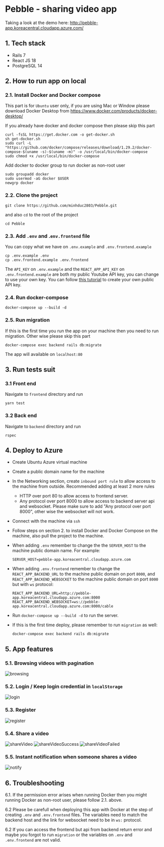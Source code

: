# Pebble - sharing video app

Taking a look at the demo here: http://pebble-app.koreacentral.cloudapp.azure.com/

## 1. Tech stack
- Rails 7
- React JS 18
- PostgreSQL 14

## 2. How to run app on local

### 2.1. Install Docker and Docker compose

This part is for `Ubuntu` user only, if you are using Mac or Window please download Docker Desktop from https://www.docker.com/products/docker-desktop/

If you already have docker and docker compose then please skip this part

```
curl -fsSL https://get.docker.com -o get-docker.sh
sh get-docker.sh
sudo curl -L "https://github.com/docker/compose/releases/download/1.29.2/docker-compose-$(uname -s)-$(uname -m)" -o /usr/local/bin/docker-compose
sudo chmod +x /usr/local/bin/docker-compose
```
Add docker to docker group to run docker as non-root user
```
sudo groupadd docker
sudo usermod -aG docker $USER
newgrp docker
```

### 2.2. Clone the project
```
git clone https://github.com/minhduc2803/Pebble.git
```
and also `cd` to the root of the project
```
cd Pebble
```

### 2.3. Add `.env` and .`env.frontend` file

You can copy what we have on `.env.example` and `.env.frontend.example`

```
cp .env.example .env
cp .env.frontend.example .env.frontend
```

The `API_KEY` on `.env.example` and the `REACT_APP_API_KEY` on `.env.frontend.example` are both my public Youtube API key, you can change to use your own key.
You can follow [this tutorial](https://blog.hubspot.com/website/how-to-get-youtube-api-key) to create your own public API key.

### 2.4. Run docker-compose

```
docker-compose up --build -d
```

### 2.5. Run migration

If this is the first time you run the app on your machine then you need to run migration. Other wise please skip this part

```
docker-compose exec backend rails db:migrate
```

The app will available on `localhost:80`

## 3. Run tests suit

### 3.1 Front end
Navigate to `frontend` directory and run
```
yarn test
```
### 3.2 Back end
Navigate to `backend` directory and run
```
rspec
```

## 4. Deploy to Azure

- Create Ubuntu Azure virtual machine

- Create a public domain name for the machine

- In the Networking section, create `inbound port rule` to allow access to the machine from outside. Recommended adding at least 2 more rules
  - HTTP over port 80 to allow access to frontend server.
  - Any protocol over port 8000 to allow access to backend server api and websocket.
Please make sure to add "Any protocol over port 8000", other wise the websocket will not work.

- Connect with the machine via `ssh`

- Follow steps on section 2. to install Docker and Docker Compose on the machine, also pull the project to the machine.

- When adding `.env` remember to change the the `SERVER_HOST` to the machine public domain name. For example:
  ```
  SERVER_HOST=pebble-app.koreacentral.cloudapp.azure.com
  ```

- When adding `.env.frontend` remember to change the `REACT_APP_BACKEND_URL` to the machine public domain on port `8000`, and `REACT_APP_BACKEND_WEBSOCKET` to the machine public domain on port `8000` but with `ws` protocol:

  ```
  REACT_APP_BACKEND_URL=http://pebble-app.koreacentral.cloudapp.azure.com:8000
  REACT_APP_BACKEND_WEBSOCKET=ws://pebble-app.koreacentral.cloudapp.azure.com:8000/cable
  ```

- Run `docker-compose up --build -d` to run the server.

- If this is the first time deploy, please remember to run `migration` as well:
  ```
  docker-compose exec backend rails db:migrate
  ```

## 5. App features

### 5.1. Browsing videos with pagination
![browsing](images/browsing.png)
### 5.2. Login / Keep login credential in `localStorage`
![login](images/login.png)
### 5.3. Register
![register](images/register.png)
### 5.4. Share a video
![shareVideo](images/shareVideo.png)
![shareVideoSuccess](images/shareSuccess.png)
![shareVideoFailed](images/shareFailed.png)
### 5.5. Instant notification when someone shares a video
![notify](images/instantNotify.png)

## 6. Troubleshooting

6.1. If the permission error arises when running Docker then you might running Docker as non-root user, please follow 2.1. above.

6.2 Please be carefull when deploying this app with Docker at the step of creating `.env` and `.env.frontend` files. The variables need to match the backend host and the link for websocket need to be in `ws:` protocol.

6.2 If you can access the frontend but api from backend return error and maybe you forgot to run `migration` or the variables on `.env` and `.env.frontend` are not valid.